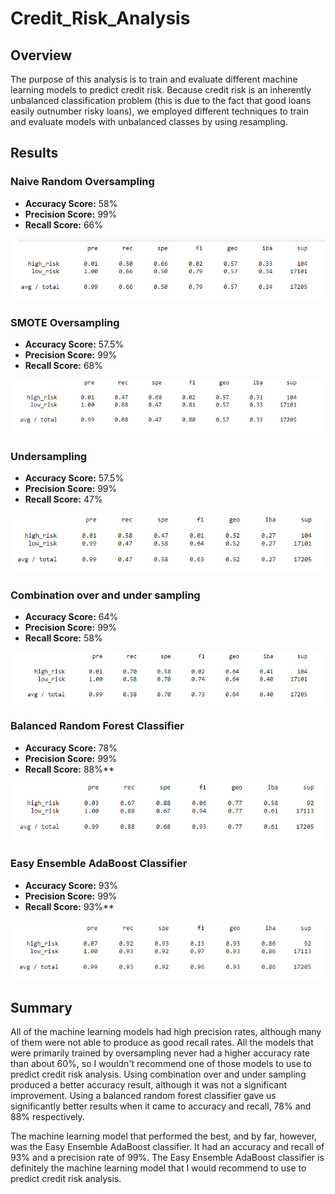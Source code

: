 # Credit_Risk_Analysis
## Overview
The purpose of this analysis is to train and evaluate different machine learning models to predict credit risk. Because credit risk is an inherently unbalanced classification problem (this is due to the fact that good loans easily outnumber risky loans), we employed different techniques to train and evaluate models with unbalanced classes by using resampling.

## Results
### Naive Random Oversampling
- **Accuracy Score:** 58%
- **Precision Score:** 99%
- **Recall Score:** 66%

![Naive Random Oversampling Image](https://github.com/jlozano1990/Credit_Risk_Analysis/blob/main/Images/Naive_random_oversampling_results.PNG)

### SMOTE Oversampling
- **Accuracy Score:** 57.5%
- **Precision Score:** 99%
- **Recall Score:** 68%

![SMOTE Oversampling Image](https://github.com/jlozano1990/Credit_Risk_Analysis/blob/main/Images/SMOTE_oversampling_results.PNG)

### Undersampling
- **Accuracy Score:** 57.5%
- **Precision Score:** 99%
- **Recall Score:** 47%

![Undersampling Image](https://github.com/jlozano1990/Credit_Risk_Analysis/blob/main/Images/Undersampling_results.PNG)

### Combination over and under sampling
- **Accuracy Score:** 64%
- **Precision Score:** 99%
- **Recall Score:** 58%

![Combo Image](https://github.com/jlozano1990/Credit_Risk_Analysis/blob/main/Images/combo_over_and_under_sampling_results.PNG)

### Balanced Random Forest Classifier
- **Accuracy Score:** 78%
- **Precision Score:** 99%
- **Recall Score:** 88%**

![Balanced random forest Image](https://github.com/jlozano1990/Credit_Risk_Analysis/blob/main/Images/balance_random_forest_results.PNG)

### Easy Ensemble AdaBoost Classifier
- **Accuracy Score:** 93%
- **Precision Score:** 99%
- **Recall Score:** 93%**

![Easy ensemble AdaBoost Image](https://github.com/jlozano1990/Credit_Risk_Analysis/blob/main/Images/Easy_ensemble_AdaBoost_results.PNG)

## Summary
All of the machine learning models had high precision rates, although many of them were not able to produce as good recall rates. All the models that were primarily trained by oversampling never had a higher accuracy rate than about 60%, so I wouldn't recommend one of those models to use to predict credit risk analysis. Using combination over and under sampling produced a better accuracy result, although it was not a significant improvement. Using a balanced random forest classifier gave us significantly better results when it came to accuracy and recall, 78% and 88% respectively. 

The machine learning model that performed the best, and by far, however, was the Easy Ensemble AdaBoost classifier. It had an accuracy  and recall of 93% and a precision rate of 99%. The Easy Ensemble AdaBoost classifier is definitely the machine learning model that I would recommend to use to predict credit risk analysis.
